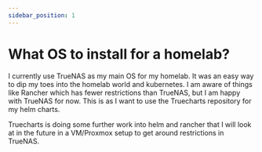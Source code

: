 ```yaml
---
sidebar_position: 1
---
```


# What OS to install for a homelab?

I currently use TrueNAS as my main OS for my homelab. It was an easy way to dip my toes into the homelab world and kubernetes. I am aware of things like Rancher which has fewer restrictions than TrueNAS, but I am happy with TrueNAS for now. This is as I want to use the Truecharts repository for my helm charts.

Truecharts is doing some further work into helm and rancher that I will look at in the future in a VM/Proxmox setup to get around restrictions in TrueNAS.
